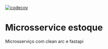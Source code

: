[![codecov](https://codecov.io/gh/hectorguerrini/estoque_mss_clean/branch/master/graph/badge.svg?token=wGvNwexxRp)](https://codecov.io/gh/hectorguerrini/estoque_mss_clean)
# Microsservice estoque
Microsserviço com clean arc e fastapi
